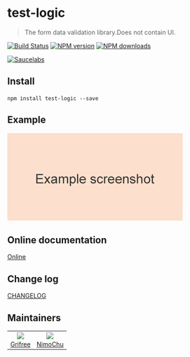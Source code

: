 # test-logic

> The form data validation library.Does not contain UI.

[![Build Status](https://api.travis-ci.org/onface/test-logic.svg)](https://travis-ci.org/onface/test-logic)
[![NPM version](https://img.shields.io/npm/v/test-logic.svg?style=flat)](https://npmjs.org/package/test-logic)
[![NPM downloads](http://img.shields.io/npm/dm/test-logic.svg?style=flat)](https://npmjs.org/package/test-logic)

[![Saucelabs](https://saucelabs.com/browser-matrix/test-logic.svg)](https://saucelabs.com/u/test-logic)

## Install

```shell
npm install test-logic --save
```

## Example

[![Preview](./example/preview.png)](http://onface.github.io/test-logic/example)

## Online documentation

[Online](http://onface.github.io/test-logic)

## Change log

[CHANGELOG](./CHANGELOG.md)


## Maintainers

<table>
  <tbody>
    <tr>
    <td align="center">
      <a href="https://github.com/grifree"><img width="150 height="150" src="https://github.com/grifree.png?s=150" /></a>
      <br>
      <a href="https://github.com/nimojs">Grifree</a>
    </td>
    <td align="center">
    <a href="https://github.com/nimojs"><img width="150 height="150" src="https://github.com/nimojs.png?s=150" /></a>
    <br>
    <a href="https://github.com/nimojs">NimoChu</a>
    </td>
    <tr>
  <tbody>
</table>
